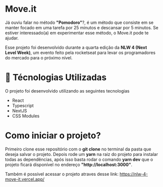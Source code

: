 # Move.it

Já ouviu falar no método **"Pomodoro"**?, é um método que consiste em se manter focado em uma tarefa por 25 minutos e descansar por 5 minutos. Se estiver interessado(a) em experimentar esse método, o Move.it pode te ajudar.

Esse projeto foi desenvolvido durante a quarta edição da **NLW 4 (Next Level Week)**, um evento feito pela rocketseat para levar os programadores do mercado para o próximo nível.

# :rocket: Técnologias Utilizadas 
O projeto foi desenvolvido utilizando as seguintes tecnologias

* React
* Typescript
* NextJS
* CSS Modules

# Como iniciar o projeto?
Primeiro clone esse repositório com o **git clone** no terminal da pasta que deseja salvar o projeto. Depois rode um **yarn** na raiz do projeto para instalar todas as dependências, após isso basta rodar o comando **yarn dev** que o projeto ficará disponível no endereço **"http://localhost:3000"**.

Também é possível acessar o projeto atraves desse link: https://nlw-4-move-it.vercel.app/
